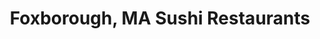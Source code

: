 ---
layout: city
title: Foxborough, MA Sushi Restaurants
permalink: /massachusetts/foxborough/
stateAbbr: MA
stateName: Massachusetts
cityName: Foxborough
---
